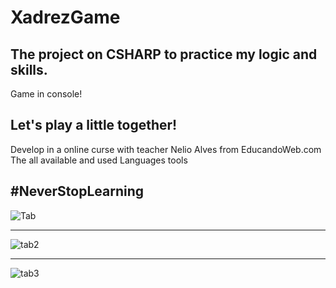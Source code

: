 # XadrezGame
## The project on CSHARP to practice my logic and skills.
Game in console!

## Let's play a little together!

Develop in a online curse with teacher Nelio Alves from EducandoWeb.com
The all available and used Languages tools

## #NeverStopLearning

![Tab](https://user-images.githubusercontent.com/91677739/141694237-c9dc82b3-ea85-4225-95c0-e24fe65e973f.png)

-----------------------------------------------------


![tab2](https://user-images.githubusercontent.com/91677739/141694254-90b8d2b5-f8d3-41e4-a2af-3382f86ed987.png)


-----------------------------------------------------


![tab3](https://user-images.githubusercontent.com/91677739/141694315-a1c1b567-c4ec-4dad-9884-fc57e34e36f4.png)
